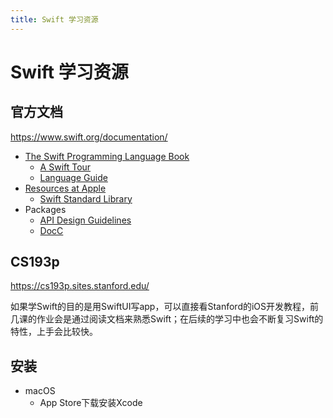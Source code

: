 ```yaml
---
title: Swift 学习资源
---
```


# Swift 学习资源

## 官方文档

<https://www.swift.org/documentation/>

- [The Swift Programming Language Book](https://www.swift.org/documentation/)
    - [A Swift Tour](https://docs.swift.org/swift-book/GuidedTour/GuidedTour.html)
    - [Language Guide](https://docs.swift.org/swift-book/LanguageGuide/TheBasics.html)
- [Resources at Apple](https://developer.apple.com/swift/resources/)
    - [Swift Standard Library](https://developer.apple.com/documentation/swift/swift-standard-library)
- Packages
    - [API Design Guidelines](https://www.swift.org/documentation/api-design-guidelines/)
    - [DocC](https://www.swift.org/documentation/docc/)

## CS193p

<https://cs193p.sites.stanford.edu/>

如果学Swift的目的是用SwiftUI写app，可以直接看Stanford的iOS开发教程，前几课的作业会是通过阅读文档来熟悉Swift；在后续的学习中也会不断复习Swift的特性，上手会比较快。

## 安装

- macOS
    - App Store下载安装Xcode
